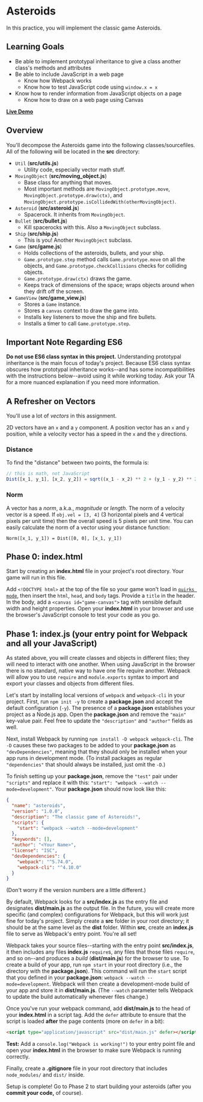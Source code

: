 # Asteroids

In this practice, you will implement the classic game Asteroids.

## Learning Goals

- Be able to implement prototypal inheritance to give a class another class's
  methods and attributes
- Be able to include JavaScript in a web page
  - Know how Webpack works
  - Know how to test JavaScript code using `window.x = x`
- Know how to render information from JavaScript objects on a page
  - Know how to draw on a web page using Canvas

**[Live Demo][live-demo]**

[live-demo]: http://appacademy.github.io/curriculum/asteroids/index.html

## Overview

You'll decompose the Asteroids game into the following classes/sourcefiles. All
of the following will be located in the __src__ directory:

- `Util` (__src/utils.js__)
  - Utility code, especially vector math stuff.
- `MovingObject` (__src/moving_object.js__)
  - Base class for anything that moves.
  - Most important methods are `MovingObject.prototype.move`,
    `MovingObject.prototype.draw(ctx)`, and
    `MovingObject.prototype.isCollidedWith(otherMovingObject)`.
- `Asteroid` (__src/asteroid.js__)
  - Spacerock. It inherits from `MovingObject`.
- `Bullet` (__src/bullet.js__)
  - Kill spacerocks with this. Also a `MovingObject` subclass.
- `Ship` (__src/ship.js__)
  - This is you! Another `MovingObject` subclass.
- `Game` (__src/game.js__)
  - Holds collections of the asteroids, bullets, and your ship.
  - `Game.prototype.step` method calls `Game.prototype.move` on all the objects,
    and `Game.prototype.checkCollisions` checks for colliding objects.
  - `Game.prototype.draw(ctx)` draws the game.
  - Keeps track of dimensions of the space; wraps objects around when they drift
    off the screen.
- `GameView` (__src/game_view.js__)
  - Stores a `Game` instance.
  - Stores a `canvas` context to draw the game into.
  - Installs key listeners to move the ship and fire bullets.
  - Installs a timer to call `Game.prototype.step`.

## Important Note Regarding ES6

**Do not use ES6 class syntax in this project.** Understanding prototypal
inheritance is the main focus of today's project. Because ES6 class syntax
obscures how prototypal inheritance works--and has some incompatibilities with
the instructions below--avoid using it while working today. Ask your TA for a
more nuanced explanation if you need more information.

## A Refresher on Vectors

You'll use a lot of _vectors_ in this assignment.

2D vectors have an `x` and a `y` component. A position vector has an `x` and `y`
position, while a velocity vector has a speed in the `x` and the `y` directions.

### Distance

To find the "distance" between two points, the formula is:

```js
// this is math, not JavaScript
Dist([x_1, y_1], [x_2, y_2]) = sqrt((x_1 - x_2) ** 2 + (y_1 - y_2) ** 2)
```

### Norm

A vector has a _norm_, a.k.a., _magnitude_ or _length_. The norm of a
velocity vector is a speed. If `obj.vel = [3, 4]` (3 horizontal pixels and 4
vertical pixels per unit time) then the overall speed is 5 pixels per unit time.
You can easily calculate the norm of a vector using your distance function:

    Norm([x_1, y_1]) = Dist([0, 0], [x_1, y_1])

## Phase 0: __index.html__

Start by creating an __index.html__ file in your project's root directory. Your
game will run in this file.

Add `<!DOCTYPE html>` at the top of the file so your game won't load in [`quirks
mode`], then insert the `html`, `head`, and `body` tags. Provide a `title` in
the header. In the body, add a `<canvas id="game-canvas">` tag with sensible
default width and height properties. Open your __index.html__ in your browser
and use the browser's JavaScript console to test your code as you go.

[`quirks mode`]: https://developer.mozilla.org/en-US/docs/Web/HTML/Quirks_Mode_and_Standards_Mode

## Phase 1: __index.js__ (your entry point for Webpack and all your JavaScript)

As stated above, you will create classes and objects in different files; they
will need to interact with one another. When using JavaScript in the browser
there is no standard, native way to have one file require another. Webpack will
allow you to use `require` and `module.exports` syntax to import and export your
classes and objects from different files.

Let's start by installing local versions of `webpack` and `webpack-cli` in your
project. First, run `npm init -y` to create a __package.json__ and accept the
default configuration (`-y`). The presence of a __package.json__ establishes
your project as a Node.js app. Open the __package.json__ and remove the `"main"`
key-value pair. Feel free to update the `"description"` and `"author"` fields as
well.

Next, install Webpack by running `npm install -D webpack webpack-cli`. The `-D`
causes these two packages to be added to your __package.json__ as
`"devDependencies"`, meaning that they should only be installed when your app
runs in development mode. (To install packages as regular `"dependencies"` that
should always be installed, just omit the `-D`.)

To finish setting up your __package.json__, remove the `"test"` pair under
`"scripts"` and replace it with this: `"start": "webpack --watch
--mode=development"`. Your __package.json__ should now look like this:

```json
{
  "name": "asteroids",
  "version": "1.0.0",
  "description": "The classic game of Asteroids!",
  "scripts": {
    "start": "webpack --watch --mode=development"
  },
  "keywords": [],
  "author": "<Your Name>",
  "license": "ISC",
  "devDependencies": {
    "webpack": "^5.74.0",
    "webpack-cli": "^4.10.0"
  }
}
```

(Don't worry if the version numbers are a little different.)

By default, Webpack looks for a __src/index.js__ as the entry file and
designates __dist/main.js__ as the output file. In the future, you will create
more specific (and complex) configurations for Webpack, but this will work just
fine for today's project. Simply create a __src__ folder in your root directory;
it should be at the same level as the __dist__ folder. Within __src__, create an
__index.js__ file to serve as Webpack's entry point. You're all set!

Webpack takes your source files--starting with the entry point __src/index.js__,
it then includes any files __index.js__ `require`s, any files that those files
`require`, and so on--and produces a _build_ (__dist/main.js__) for the browser
to use. To create a build of your app, run `npm start` in your root directory
(i.e., the directory with the __package.json__). This command will run the
`start` script that you defined in your __package.json__: `webpack --watch
--mode=development`. Webpack will then create a development-mode build of your
app and store it in __dist/main.js__. (The `--watch` parameter tells Webpack to
update the build automatically whenever files change.)

Once you've run your webpack command, add __dist/main.js__ to the head of your
__index.html__ in a script tag. Add the `defer` attribute to ensure that the
script is loaded **after** the page contents (more on `defer` in a bit):

```html
<script type="application/javascript" src="dist/main.js" defer></script>
```

**Test:** Add a `console.log("Webpack is working!")` to your entry point file
and open your __index.html__ in the browser to make sure Webpack is running
correctly.

Finally, create a __.gitignore__ file in your root directory that includes
`node_modules/` and `dist/` inside.

Setup is complete! Go to Phase 2 to start building your asteroids (after you
**commit your code,** of course).